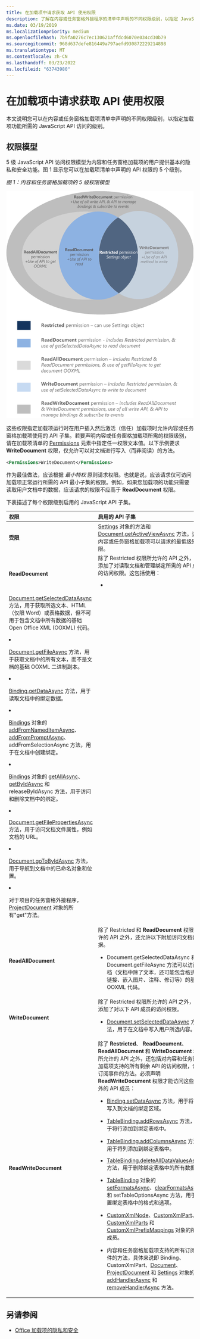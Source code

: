 ```yaml
---
title: 在加载项中请求获取 API 使用权限
description: 了解在内容或任务窗格外接程序的清单中声明的不同权限级别，以指定 JavaScript API 访问级别。
ms.date: 03/19/2019
ms.localizationpriority: medium
ms.openlocfilehash: 7b9fa0276c7ec130621affdcd6070e034cd30b79
ms.sourcegitcommit: 968d637defe816449a797aefd930872229214898
ms.translationtype: MT
ms.contentlocale: zh-CN
ms.lasthandoff: 03/23/2022
ms.locfileid: "63743980"
---
```

# <a name="requesting-permissions-for-api-use-in-add-ins"></a>在加载项中请求获取 API 使用权限

本文说明您可以在内容或任务窗格加载项清单中声明的不同权限级别，以指定加载项功能所需的 JavaScript API 访问的级别。 

## <a name="permissions-model"></a>权限模型

5 级 JavaScript API 访问权限模型为内容和任务窗格加载项的用户提供基本的隐私和安全功能。图 1 显示您可以在加载项清单中声明的 API 权限的 5 个级别。

*图 1：内容和任务窗格加载项的 5 级权限模型*

![任务窗格应用程序的权限级别。](../images/office15-app-sdk-task-pane-app-permission.png)

这些权限指定加载项运行时在用户插入然后激活（信任）加载项时允许内容或任务窗格加载项使用的 API 子集。若要声明内容或任务窗格加载项所需的权限级别，请在加载项清单的 [Permissions](../reference/manifest/permissions.md) 元素中指定任一权限文本值。以下示例要求 **WriteDocument** 权限，仅允许可以对文档进行写入（而非阅读）的方法。

```XML
<Permissions>WriteDocument</Permissions>
```

作为最佳做法，应该根据 _最小特权_ 原则请求权限。也就是说，应该请求仅可访问加载项正常运行所需的 API 最小子集的权限。例如，如果您加载项的功能只需要读取用户文档中的数据，应该请求的权限不应高于 **ReadDocument** 权限。

下表描述了每个权限级别启用的 JavaScript API 子集。

|**权限**|**启用的 API 子集**|
|:-----|:-----|
|**受限**|[Settings](/javascript/api/office/office.settings) 对象的方法和 [Document.getActiveViewAsync](/javascript/api/office/office.document#office-office-document-getactiveviewasync-member(1)) 方法。这是内容或任务窗格加载项可以请求的最低级别权限。|
|**ReadDocument**|除了 Restricted 权限所允许的 API 之外，还添加了对读取文档和管理绑定所需的 API 成员的访问权限。这包括使用：<br/><ul><li>
  <a href="/javascript/api/office/office.document#getSelectedDataAsync_coercionType__options__callback_" target="_blank">Document.getSelectedDataAsync</a> 方法，用于获取所选文本、HTML（仅限 Word）或表格数据，但不可用于包含文档中所有数据的基础 Open Office XML (OOXML) 代码。</p></li><li><p><a href="/javascript/api/office/office.document#getFileAsync_fileType__options__callback_" target="_blank">Document.getFileAsync</a> 方法，用于获取文档中的所有文本，而不是文档的基础 OOXML 二进制副本。</p></li><li><p><a href="/javascript/api/office/office.binding#getDataAsync_options__callback_" target="_blank">Binding.getDataAsync</a> 方法，用于读取文档中的绑定数据。</p></li><li><p><a href="/javascript/api/office/office.bindings#addFromNamedItemAsync_itemName__bindingType__options__callback_" target="_blank">Bindings</a> 对象的 <a href="/javascript/api/office/office.bindings#addFromPromptAsync_bindingType__options__callback_" target="_blank">addFromNamedItemAsync</a>、<a href="/javascript/api/office/office.bindings#addFromSelectionAsync_bindingType__options__callback_" target="_blank">addFromPromptAsync</a>、<span class="keyword">addFromSelectionAsync</span> 方法，用于在文档中创建绑定。</p></li><li><p><a href="/javascript/api/office/office.bindings#getAllAsync_options__callback_" target="_blank">Bindings</a> 对象的 <a href="/javascript/api/office/office.bindings#getByIdAsync_id__options__callback_" target="_blank">getAllAsync</a>、<a href="/javascript/api/office/office.bindings#releaseByIdAsync_id__options__callback_" target="_blank">getByIdAsync</a> 和 <span class="keyword">releaseByIdAsync</span> 方法，用于访问和删除文档中的绑定。</p></li><li><p><a href="/javascript/api/office/office.document#getFilePropertiesAsync_options__callback_" target="_blank">Document.getFilePropertiesAsync</a> 方法，用于访问文档文件属性，例如文档的 URL。</p></li><li><p><a href="/javascript/api/office/office.document#goToByIdAsync_id__goToType__options__callback_" target="_blank">Document.goToByIdAsync</a> 方法，用于导航到文档中的已命名对象和位置。</p></li><li><p>对于项目的任务窗格外接程序，<a href="/javascript/api/office/office.document" target="_blank">ProjectDocument</a> 对象的所有"get"方法。 </p></li></ul>|
|**ReadAllDocument**|除了 Restricted 和 **ReadDocument** 权限所允许的 API 之外，还允许以下附加访问文档数据。<br/><ul><li><p><span class="keyword">Document.getSelectedDataAsync</span> 和 <span class="keyword">Document.getFileAsync</span> 方法可以访问文档（文档中除了文本，还可能包含格式、链接、嵌入图片、注释、修订等）的基础 OOXML 代码。</p></li></ul>|
|**WriteDocument**|除了 Restricted 权限所允许的 API 之外，还添加了对以下 API 成员的访问权限。<br/><ul><li><p><a href="/javascript/api/office/office.document#setSelectedDataAsync_data__options__callback_" target="_blank">Document.setSelectedDataAsync</a> 方法，用于在文档中写入用户所选内容。</p></li></ul>|
|**ReadWriteDocument**|除了 **Restricted**、 **ReadDocument**、 **ReadAllDocument** 和 **WriteDocument** 权限所允许的 API 之外，还包括对内容和任务窗格加载项支持的所有剩余 API 的访问权限，包括订阅事件的方法。必须声明 **ReadWriteDocument** 权限才能访问这些额外的 API 成员：<br/><ul><li><p><a href="/javascript/api/office/office.binding#setDataAsync_data__options__callback_" target="_blank">Binding.setDataAsync</a> 方法，用于将内容写入到文档的绑定区域。</p></li><li><p><a href="/javascript/api/office/office.tablebinding#addRowsAsync_rows__options__callback_" target="_blank">TableBinding.addRowsAsync</a> 方法，用于将行添加到绑定表格中。</p></li><li><p><a href="/javascript/api/office/office.tablebinding#addColumnsAsync_tableData__options__callback_" target="_blank">TableBinding.addColumnsAsync</a> 方法，用于将列添加到绑定表格中。</p></li><li><p><a href="/javascript/api/office/office.tablebinding#deleteAllDataValuesAsync_options__callback_" target="_blank">TableBinding.deleteAllDataValuesAsync</a> 方法，用于删除绑定表格中的所有数据。</p></li><li><p><a href="/javascript/api/office/office.tablebinding#setFormatsAsync_cellFormat__options__callback_" target="_blank">TableBinding</a> 对象的 <a href="/javascript/api/office/office.tablebinding#clearFormatsAsync_options__callback_" target="_blank">setFormatsAsync</a>、<a href="/javascript/api/office/office.tablebinding#setTableOptionsAsync_tableOptions__options__callback_" target="_blank">clearFormatsAsync</a> 和 <span class="keyword">setTableOptionsAsync</span> 方法，用于设置绑定表格中的格式和选项。</p></li><li><p><a href="/javascript/api/office/office.customxmlnode" target="_blank">CustomXmlNode</a>、<a href="/javascript/api/office/office.customxmlpart" target="_blank">CustomXmlPart</a>、<a href="/javascript/api/office/office.customxmlparts" target="_blank">CustomXmlParts</a> 和 <a href="/javascript/api/office/office.customxmlprefixmappings" target="_blank">CustomXmlPrefixMappings</a> 对象的所有成员。</p></li><li><p>内容和任务窗格加载项支持的所有订阅事件的方法，具体来说即 <span class="keyword">Binding</span>、<span class="keyword">CustomXmlPart</span>、<a href="/javascript/api/office/office.binding" target="_blank">Document</a>、<a href="/javascript/api/office/office.customxmlpart" target="_blank">ProjectDocument</a> 和 <a href="/javascript/api/office/office.document" target="_blank">Settings</a> 对象的 <a href="/javascript/api/office/office.document" target="_blank">addHandlerAsync</a> 和 <a href="/javascript/api/office/office.document#settings" target="_blank">removeHandlerAsync</a> 方法。</p></li></ul>|

## <a name="see-also"></a>另请参阅

- [Office 加载项的隐私和安全](../concepts/privacy-and-security.md)
